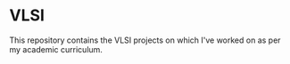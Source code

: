 # VLSI
This repository contains the VLSI projects on which I've worked on as per my academic curriculum.
